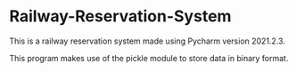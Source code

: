 # Railway-Reservation-System
This is a railway reservation system made using Pycharm version 2021.2.3.

This program makes use of the pickle module to store data in binary format.
